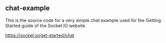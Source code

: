 ## chat-example

This is the source code for a very simple chat example used for the Getting Started guide of the Socket.IO website.

https://socket.io/get-started/chat





